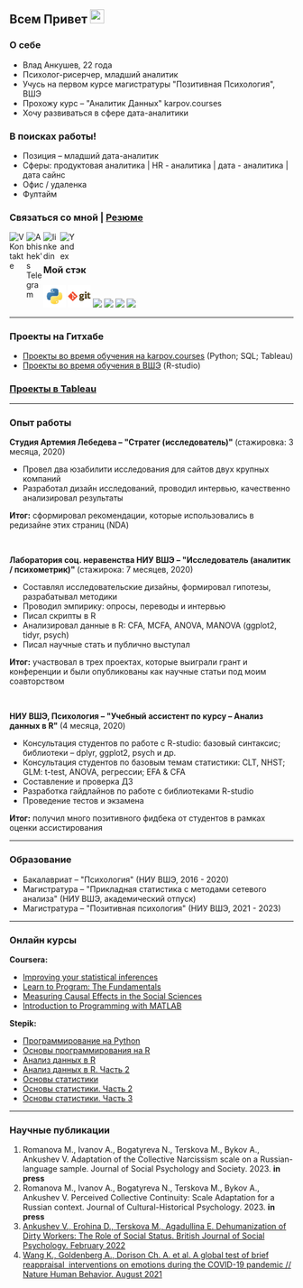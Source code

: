 ## Всем Привет <img src="https://media.giphy.com/media/hvRJCLFzcasrR4ia7z/giphy.gif" width="25px" height="25px">

### О себе
- Влад Анкушев, 22 года
- Психолог-рисерчер, младший аналитик
- Учусь на первом курсе магистратуры "Позитивная Психология", ВШЭ
- Прохожу курс – "Аналитик Данных"  karpov.courses
- Хочу развиваться в сфере дата-аналитики

### В поисках работы! 
- Позиция – младший дата-аналитик
- Сферы: продуктовая аналитика | HR - аналитика | дата - аналитика | дата сайнс
- Офис / удаленка 
- Фултайм

### Связаться со мной   |   <a href="https://drive.google.com/file/d/1NW9DPQHIpF4JVms6fze0nSu-C6peKYrh/view?usp=sharing"> Резюме </a>
<a href="https://vk.com/id370061250">
  <img align="left" alt="VKontakte" width="30px" src="https://uxwing.com/wp-content/themes/uxwing/download/10-brands-and-social-media/vk-round-color.png" />
</a>
<a href="https://t.me/tiredint">
  <img align="left" alt="Abhishek's Telegram" width="30px" src="https://upload.wikimedia.org/wikipedia/commons/thumb/8/82/Telegram_logo.svg/2048px-Telegram_logo.svg.png" />
</a>
<a href="https://www.linkedin.com/in/vladislav-ankushev-8b43771ab">
  <img align="left" alt="linkedin" width="30px" src="https://cdn-icons-png.flaticon.com/512/145/145807.png"/>
</a>
<a href="https://hh.ru/applicant/resumes/view?resume=5e05f2f5ff05586a4a0039ed1f634d76637a51">
  <img align="left" alt="Yandex" width="30px" src="https://upload.wikimedia.org/wikipedia/commons/7/79/HeadHunter_logo.png"/>
</a>

<br >
<br >

### Мой стэк
<img height="40" width="40" src="https://raw.githubusercontent.com/github/explore/80688e429a7d4ef2fca1e82350fe8e3517d3494d/topics/python/python.png"> 
<code><img height="40" src="https://raw.githubusercontent.com/github/explore/80688e429a7d4ef2fca1e82350fe8e3517d3494d/topics/git/git.png"></code>
<code><img height="40" src="https://upload.wikimedia.org/wikipedia/commons/2/29/Postgresql_elephant.svg"></code>
<code><img height="40" src="https://cdn.worldvectorlogo.com/logos/clickhouse.svg"></code>
<code><img height="40" src="https://logos-world.net/wp-content/uploads/2021/10/Tableau-Emblem.png"></code>
<code><img height="40" src="https://upload.wikimedia.org/wikipedia/commons/thumb/d/d0/RStudio_logo_flat.svg/1280px-RStudio_logo_flat.svg.png"></code>

<hr>

### Проекты на Гитхабе
- <a href="https://github.com/vladank99/Karpov.courses_projects">Проекты во время обучения на karpov.courses</a> (Python; SQL; Tableau)
- <a href="https://github.com/vladank99/Diploma">Проекты во время обучения в ВШЭ</a> (R-studio)

### <a href= "https://public.tableau.com/app/profile/vladislavankushev"> Проекты в Tableau</a>

---

### Опыт работы  
<b> Студия Артемия Лебедева – "Стратег (исследователь)" </b>  (стажировка: 3 месяца, 2020) 
- Провел два юзабилити исследования для сайтов двух крупных компаний
- Разработал дизайн исследований, проводил интервью, качественно анализировал результаты

**Итог:** сформировал рекомендации, которые использовались в редизайне этих страниц (NDA)

<br>

<b> Лаборатория соц. неравенства НИУ ВШЭ – "Исследователь (аналитик / психометрик)" </b> (cтажирока: 7 месяцев, 2020)   
- Составлял исследовательские дизайны, формировал гипотезы, разрабатывал методики
- Проводил эмпирику: опросы, переводы и интервью
- Писал скрипты в R
- Анализировал данные в R: CFA, MCFA, ANOVA, MANOVA (ggplot2, tidyr, psych)  
- Писал научные стать и публично выступал

**Итог:** участвовал в трех проектах, которые выиграли грант и конференции и были опубликованы как научные статьи под моим соавторством

<br>

<b> НИУ ВШЭ, Психология – "Учебный ассистент по курсу – Анализ данных в R" </b> (4 месяца, 2020)   
- Консультация студентов по работе с R-studio: базовый синтаксис; библиотеки – dplyr, ggplot2, psych и др.
- Консультация студентов по базовым темам статистики: CLT, NHST; GLM: t-test, ANOVA, регрессии; EFA & CFA
- Составление и проверка ДЗ
- Разработка гайдлайнов по работе с библиотеками R-studio
- Проведение тестов и экзамена

**Итог:** получил много позитивного фидбека от студентов в рамках оценки ассистирования

---

### Образование
- Бакалавриат – "Психология" (НИУ ВШЭ, 2016 - 2020)
- Магистратура – "Прикладная статистика с методами сетевого анализа" (НИУ ВШЭ, академический отпуск)
- Магистратура  – "Позитивная психология" (НИУ ВШЭ, 2021 - 2023)

---

### Онлайн курсы 
<b> Coursera: </b>
- <a href="https://www.coursera.org/account/accomplishments/certificate/7R6UUBGXCCN8">Improving your statistical inferences</a> 
- <a href="https://www.coursera.org/account/accomplishments/certificate/Y7Z6LC97VWL3">Learn to Program: The Fundamentals</a> 
- <a href="https://www.coursera.org/account/accomplishments/certificate/CPY2GH7ZY643">Measuring Causal Effects in the Social Sciences</a> 
- <a href="https://www.coursera.org/account/accomplishments/certificate/MJ9FMZTE2DKQ">Introduction to Programming with MATLAB</a> 

<b> Stepik: </b>
- <a href="https://stepik.org/cert/377981">Программирование на Python</a> 
- <a href="https://stepik.org/cert/377322">Основы программирования на R</a> 
- <a href="https://stepik.org/cert/377582">Анализ данных в R</a>
- <a href="https://stepik.org/cert/378453">Анализ данных в R. Часть 2</a> 
- <a href="https://stepik.org/cert/204264">Основы статистики</a> 
- <a href="https://stepik.org/cert/379556">Основы статистики. Часть 2</a>  
- <a href="https://stepik.org/cert/377955">Основы статистики. Часть 3</a>

---

### Научные публикации
1. Romanova M., Ivanov A., Bogatyreva N., Terskova M., Bykov A., Ankushev V. Adaptation of the Collective Narcissism scale on a Russian-language sample. Journal of Social Psychology and Society. 2023. **in press**
2. Romanova M., Ivanov A., Bogatyreva N., Terskova M., Bykov A., Ankushev V. Perceived Collective Continuity: Scale Adaptation for a Russian context. Journal of Cultural-Historical Psychology. 2023. **in press**
3. <a href="https://bpspsychub.onlinelibrary.wiley.com/doi/10.1111/bjso.12528"> Ankushev V., Erohina D., Terskova M., Agadullina E. Dehumanization of Dirty Workers: The Role of Social Status. British Journal of Social Psychology. February 2022</a>
4. <a href="https://www.figma.com/exit?url=https%3A%2F%2Fwww.nature.com%2Farticles%2Fs41562-021-01173-x"> Wang K., Goldenberg A., Dorison Ch. A. et al. A global test of brief reappraisal  interventions on emotions during the COVID-19 pandemic // Nature Human Behavior. August 2021</a>


